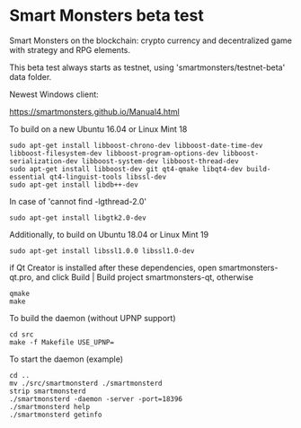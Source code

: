 Smart Monsters beta test
========================

Smart Monsters on the blockchain: crypto currency and decentralized game with strategy and RPG elements.

This beta test always starts as testnet, using 'smartmonsters/testnet-beta' data folder.

Newest Windows client:

https://smartmonsters.github.io/Manual4.html

To build on a new Ubuntu 16.04 or Linux Mint 18

    sudo apt-get install libboost-chrono-dev libboost-date-time-dev libboost-filesystem-dev libboost-program-options-dev libboost-serialization-dev libboost-system-dev libboost-thread-dev
    sudo apt-get install libboost-dev git qt4-qmake libqt4-dev build-essential qt4-linguist-tools libssl-dev
    sudo apt-get install libdb++-dev

In case of 'cannot find -lgthread-2.0'

    sudo apt-get install libgtk2.0-dev

Additionally, to build on Ubuntu 18.04 or Linux Mint 19

    sudo apt-get install libssl1.0.0 libssl1.0-dev

if Qt Creator is installed after these dependencies, open smartmonsters-qt.pro, and click Build | Build project smartmonsters-qt, otherwise

    qmake
    make

To build the daemon (without UPNP support)

    cd src
    make -f Makefile USE_UPNP=

To start the daemon (example)

    cd ..
    mv ./src/smartmonsterd ./smartmonsterd
    strip smartmonsterd
    ./smartmonsterd -daemon -server -port=18396
    ./smartmonsterd help
    ./smartmonsterd getinfo

